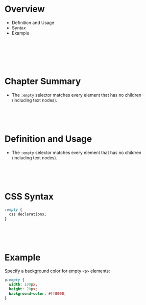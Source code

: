 # Overview

- Definition and Usage
- Syntax
- Example

&nbsp;

&nbsp;

&nbsp;

# Chapter Summary

- The `:empty` selector matches every element that has no children (including text nodes).


&nbsp;

&nbsp;

# Definition and Usage

- The `:empty` selector matches every element that has no children (including text nodes).

&nbsp;

&nbsp;

# CSS Syntax

```css
:empty {
  css declarations;
}
```

&nbsp;

&nbsp;

# Example

Specify a background color for empty `<p>` elements:

```css
p:empty {
  width: 100px;
  height: 20px;
  background-color: #ff0000;
}
```

&nbsp;

